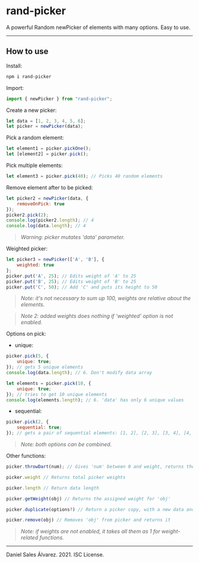 # rand-picker
A powerful Random newPicker of elements with many options. Easy to use.

- - -
## How to use

Install:
```bash
npm i rand-picker
```

Import:
```js
import { newPicker } from "rand-picker";
```

Create a new picker:
```js
let data = [1, 2, 3, 4, 5, 6];
let picker = newPicker(data);
```

Pick a random element:
```js
let element1 = picker.pickOne();
let [element2] = picker.pick();
```

Pick multiple elements:
```js
let element3 = picker.pick(40); // Picks 40 random elements
```

Remove element after to be picked:
```js
let picker2 = newPicker(data, {
    removeOnPick: true
});
picker2.pick(2);
console.log(picker2.length); // 4
console.log(data.length); // 4
```
> _Warning: picker mutates 'data' parameter._

Weighted picker:
```js
let picker3 = newPicker(['A', 'B'], {
    weighted: true
};
picker.put('A', 25); // Edits weight of 'A' to 25
picker.put('B', 25); // Edits weight of 'B' to 25
picker.put('C', 50); // Add 'C' and puts its height to 50
```
> _Note: it's not necessary to sum up 100, weights are relative about the elements._

> _Note 2: added weights does nothing if 'weighted' option is not enabled._

Options on pick:
* unique:
```js
picker.pick(5, {
    unique: true;
}); // gets 5 unique elements
console.log(data.length); // 6. Don't modify data array

let elements = picker.pick(10, {
    unique: true;
}); // tries to get 10 unique elements
console.log(elements.length); // 6. 'data' has only 6 unique values
```
* sequential:
```js
picker.pick(2, {
    sequential: true;
}); // gets a pair of sequential elements: [1, 2], [2, 3], [3, 4], [4, 5] or [5, 6]
```
> _Note: both options can be combined._

Other functions:
```js
picker.throwDart(num); // Gives 'num' between 0 and weight, returns the determinated element for that number.

picker.weight // Returns total picker weights

picker.length // Return data length

picker.getWeight(obj) // Returns the assigned weight for 'obj'

picker.duplicate(options?) // Return a picker copy, with a new data and weight arrays

picker.remove(obj) // Removes 'obj' from picker and returns it
```

> _Note: if weights are not enabled, it takes all them as 1 for weight-related functions._
- - -
Daniel Sales Álvarez. 2021. ISC License.